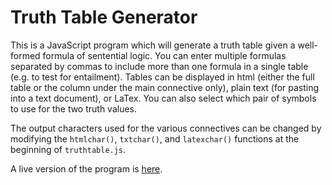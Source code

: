 Truth Table Generator
=====================

This is a JavaScript program which will generate a truth table given a well-formed formula of sentential logic. You can enter multiple formulas separated by commas to include more than one formula in a single table (e.g. to test for entailment). Tables can be displayed in html (either the full table or the column under the main connective only), plain text (for pasting into a text document), or LaTex. You can also select which pair of symbols to use for the two truth values.

The output characters used for the various connectives can be changed by modifying the `htmlchar()`, `txtchar()`, and `latexchar()` functions at the beginning of `truthtable.js`.

A live version of the program is [here](http://mrieppel.net/prog/truthtable.html).